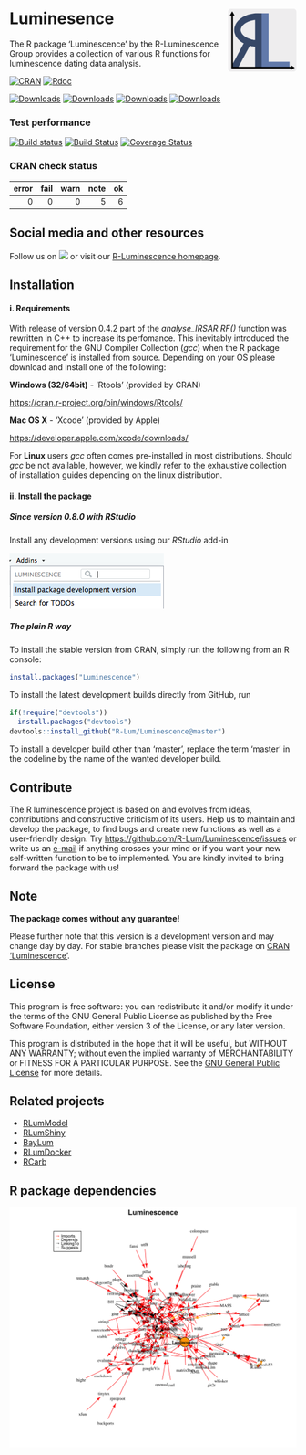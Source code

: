 




<!-- README.md was auto-generated by README.Rmd. Please DO NOT edit by hand!-->

# Luminesence <img width=120px src="man/figures/RL_Logo.svg" align="right" />

The R package ‘Luminescence’ by the R-Luminescence Group provides a
collection of various R functions for luminescence dating data analysis.

[![CRAN](http://www.r-pkg.org/badges/version/Luminescence)](https://cran.r-project.org/package=Luminescence)
[![Rdoc](http://www.rdocumentation.org/badges/version/Luminescence)](http://www.rdocumentation.org/packages/Luminescence)

[![Downloads](http://cranlogs.r-pkg.org/badges/grand-total/Luminescence)](http://www.r-pkg.org/pkg/Luminescence)
[![Downloads](http://cranlogs.r-pkg.org/badges/Luminescence)](http://www.r-pkg.org/pkg/Luminescence)
[![Downloads](http://cranlogs.r-pkg.org/badges/last-week/Luminescence)](http://www.r-pkg.org/pkg/Luminescence)
[![Downloads](http://cranlogs.r-pkg.org/badges/last-day/Luminescence)](http://www.r-pkg.org/pkg/Luminescence)

### Test performance

[![Build
status](https://ci.appveyor.com/api/projects/status/jtgqr9a6jajn02y0/branch/master?svg=true)](https://ci.appveyor.com/project/tzerk/luminescence/branch/master)
[![Build
Status](https://travis-ci.org/R-Lum/Luminescence.svg?branch=master)](https://travis-ci.org/R-Lum/Luminescence)
[![Coverage
Status](https://img.shields.io/codecov/c/github/R-Lum/Luminescence.svg)](https://codecov.io/github/R-Lum/Luminescence?branch=master)

### CRAN check status

| error | fail | warn | note | ok |
| ----: | ---: | ---: | ---: | -: |
|     0 |    0 |    0 |    5 |  6 |

## Social media and other resources

Follow us on
[![](http://i.imgur.com/wWzX9uB.png)](https://www.twitter.com/RLuminescence)
or visit our [R-Luminescence homepage](http://www.r-luminescence.org).

## Installation

#### i. Requirements

With release of version 0.4.2 part of the *analyse\_IRSAR.RF()* function
was rewritten in C++ to increase its perfomance. This inevitably
introduced the requirement for the GNU Compiler Collection (*gcc*) when
the R package ‘Luminescence’ is installed from source. Depending on your
OS please download and install one of the following:

**Windows (32/64bit)** - ‘Rtools’ (provided by CRAN)

<https://cran.r-project.org/bin/windows/Rtools/>

**Mac OS X** - ‘Xcode’ (provided by Apple)

<https://developer.apple.com/xcode/downloads/>

For **Linux** users *gcc* often comes pre-installed in most
distributions. Should *gcc* be not available, however, we kindly refer
to the exhaustive collection of installation guides depending on the
linux distribution.

#### ii. Install the package

##### Since version 0.8.0 with RStudio

Install any development versions using our *RStudio* add-in

![](man/figures/README-Screenshot_AddIn.png)

##### The plain **R** way

To install the stable version from CRAN, simply run the following from
an R console:

``` r
install.packages("Luminescence")
```

To install the latest development builds directly from GitHub, run

``` r
if(!require("devtools"))
  install.packages("devtools")
devtools::install_github("R-Lum/Luminescence@master")
```

To install a developer build other than ‘master’, replace the term
‘master’ in the codeline by the name of the wanted developer build.

## Contribute

The R luminescence project is based on and evolves from ideas,
contributions and constructive criticism of its users. Help us to
maintain and develop the package, to find bugs and create new functions
as well as a user-friendly design. Try
<https://github.com/R-Lum/Luminescence/issues> or write us an
[e-mail](mailto:developers@r-luminescence.org) if anything crosses your
mind or if you want your new self-written function to be to implemented.
You are kindly invited to bring forward the package with us\!

## Note

**The package comes without any guarantee\!**

Please further note that this version is a development version and may
change day by day. For stable branches please visit the package on [CRAN
‘Luminescence’](https://cran.r-project.org/package=Luminescence).

## License

This program is free software: you can redistribute it and/or modify it
under the terms of the GNU General Public License as published by the
Free Software Foundation, either version 3 of the License, or any later
version.

This program is distributed in the hope that it will be useful, but
WITHOUT ANY WARRANTY; without even the implied warranty of
MERCHANTABILITY or FITNESS FOR A PARTICULAR PURPOSE. See the [GNU
General Public
License](https://github.com/R-Lum/Luminescence/blob/master/LICENSE) for
more details.

## Related projects

  - [RLumModel](https://github.com/R-Lum/RLumModel)
  - [RLumShiny](https://github.com/R-Lum/RLumShiny)
  - [BayLum](https://github.com/R-Lum/BayLum)
  - [RLumDocker](https://github.com/R-Lum/RLumDocker)
  - [RCarb](https://github.com/R-Lum/RCarb)

## R package dependencies

![](man/figures/README-Package_DependencyGraph.png)
